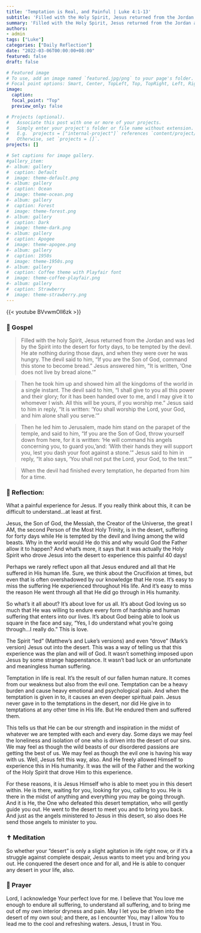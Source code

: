 ```yaml
---
title: 'Temptation is Real, and Painful | Luke 4:1-13'
subtitle: 'Filled with the Holy Spirit, Jesus returned from the Jordan and was led by the Spirit into the desert for forty days, to be tempted by the devil.  Luke 4:1–2a'
summary: 'Filled with the Holy Spirit, Jesus returned from the Jordan and was led by the Spirit into the desert for forty days, to be tempted by the devil.  Luke 4:1–2a'
authors:
- admin
tags: ["Luke"]
categories: ["Daily Reflection"]
date: "2022-03-06T00:00:00+08:00"
featured: false
draft: false

# Featured image
# To use, add an image named `featured.jpg/png` to your page's folder.
# Focal point options: Smart, Center, TopLeft, Top, TopRight, Left, Right, BottomLeft, Bottom, BottomRight
image:
  caption:
  focal_point: "Top"
  preview_only: false

# Projects (optional).
#   Associate this post with one or more of your projects.
#   Simply enter your project's folder or file name without extension.
#   E.g. `projects = ["internal-project"]` references `content/project/deep-learning/index.md`.
#   Otherwise, set `projects = []`.
projects: []

# Set captions for image gallery.
#gallery_item:
#- album: gallery
#  caption: Default
#  image: theme-default.png
#- album: gallery
#  caption: Ocean
#  image: theme-ocean.png
#- album: gallery
#  caption: Forest
#  image: theme-forest.png
#- album: gallery
#  caption: Dark
#  image: theme-dark.png
#- album: gallery
#  caption: Apogee
#  image: theme-apogee.png
#- album: gallery
#  caption: 1950s
#  image: theme-1950s.png
#- album: gallery
#  caption: Coffee theme with Playfair font
#  image: theme-coffee-playfair.png
#- album: gallery
#  caption: Strawberry
#  image: theme-strawberry.png
---
```


{{< youtube BVvwmOll6zk >}}

### :love_letter: Gospel
> Filled with the holy Spirit, Jesus returned from the Jordan and was led by the Spirit into the desert for forty days, to be tempted by the devil. He ate nothing during those days, and when they were over he was hungry. The devil said to him, “If you are the Son of God, command this stone to become bread.” Jesus answered him, “It is written, ‘One does not live by bread alone.’”

> Then he took him up and showed him all the kingdoms of the world in a single instant. The devil said to him, “I shall give to you all this power and their glory; for it has been handed over to me, and I may give it to whomever I wish. All this will be yours, if you worship me.” Jesus said to him in reply, “It is written: ‘You shall worship the Lord, your God, and him alone shall you serve.’”

> Then he led him to Jerusalem, made him stand on the parapet of the temple, and said to him, “If you are the Son of God, throw yourself down from here, for it is written: ‘He will command his angels concerning you, to guard you,’and: ‘With their hands they will support you, lest you dash your foot against a stone.’” Jesus said to him in reply, “It also says, ‘You shall not put the Lord, your God, to the test.’”

> When the devil had finished every temptation, he departed from him for a time.

### :speech_balloon: Reflection:
What a painful experience for Jesus.  If you really think about this, it can be difficult to understand...at least at first.

Jesus, the Son of God, the Messiah, the Creator of the Universe, the great I AM, the second Person of the Most Holy Trinity, is in the desert, suffering for forty days while He is tempted by the devil and living among the wild beasts.  Why in the world would He do this and why would God the Father allow it to happen?  And what’s more, it says that it was actually the Holy Spirit who drove Jesus into the desert to experience this painful 40 days!

Perhaps we rarely reflect upon all that Jesus endured and all that He suffered in His human life.  Sure, we think about the Crucifixion at times, but even that is often overshadowed by our knowledge that He rose.  It’s easy to miss the suffering He experienced throughout His life.  And it’s easy to miss the reason He went through all that He did go through in His humanity.

So what’s it all about?  It’s about love for us all.  It’s about God loving us so much that He was willing to endure every form of hardship and human suffering that enters into our lives.  It’s about God being able to look us square in the face and say, “Yes, I do understand what you’re going through...I really do.”  This is love.

The Spirit “led” (Matthew’s and Luke’s versions) and even “drove” (Mark’s version) Jesus out into the desert.  This was a way of telling us that this experience was the plan and will of God.  It wasn’t something imposed upon Jesus by some strange happenstance.  It wasn’t bad luck or an unfortunate and meaningless human suffering.  

Temptation in life is real.  It’s the result of our fallen human nature.  It comes from our weakness but also from the evil one.  Temptation can be a heavy burden and cause heavy emotional and psychological pain.  And when the temptation is given in to, it causes an even deeper spiritual pain.
Jesus never gave in to the temptations in the desert, nor did He give in to temptations at any other time in His life.  But He endured them and suffered them.  

This tells us that He can be our strength and inspiration in the midst of whatever we are tempted with each and every day.  Some days we may feel the loneliness and isolation of one who is driven into the desert of our sins.  We may feel as though the wild beasts of our disordered passions are getting the best of us.  We may feel as though the evil one is having his way with us.  Well, Jesus felt this way, also.  And He freely allowed Himself to experience this in His humanity.  It was the will of the Father and the working of the Holy Spirit that drove Him to this experience.  

For these reasons, it is Jesus Himself who is able to meet you in this desert within.  He is there, waiting for you, looking for you, calling to you.  He is there in the midst of anything and everything you may be going through.  And it is He, the One who defeated this desert temptation, who will gently guide you out.  He went to the desert to meet you and to bring you back.  And just as the angels ministered to Jesus in this desert, so also does He send those angels to minister to you.

### :latin_cross: Meditation
So whether your “desert” is only a slight agitation in life right now, or if it’s a struggle against complete despair, Jesus wants to meet you and bring you out.  He conquered the desert once and for all, and He is able to conquer any desert in your life, also.

### :pray: Prayer
Lord, I acknowledge Your perfect love for me.  I believe that You love me enough to endure all suffering, to understand all suffering, and to bring me out of my own interior dryness and pain.  May I let you be driven into the desert of my own soul; and there, as I encounter You, may I allow You to lead me to the cool and refreshing waters.  Jesus, I trust in You.
